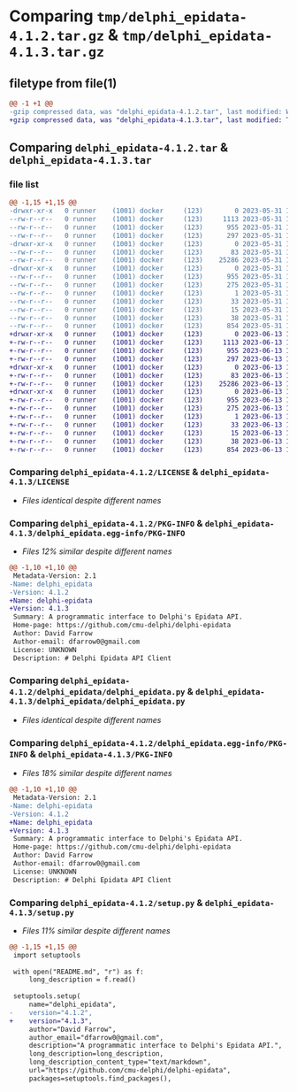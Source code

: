 # Comparing `tmp/delphi_epidata-4.1.2.tar.gz` & `tmp/delphi_epidata-4.1.3.tar.gz`

## filetype from file(1)

```diff
@@ -1 +1 @@
-gzip compressed data, was "delphi_epidata-4.1.2.tar", last modified: Wed May 31 18:47:01 2023, max compression
+gzip compressed data, was "delphi_epidata-4.1.3.tar", last modified: Tue Jun 13 14:54:48 2023, max compression
```

## Comparing `delphi_epidata-4.1.2.tar` & `delphi_epidata-4.1.3.tar`

### file list

```diff
@@ -1,15 +1,15 @@
-drwxr-xr-x   0 runner    (1001) docker     (123)        0 2023-05-31 18:47:01.535154 delphi_epidata-4.1.2/
--rw-r--r--   0 runner    (1001) docker     (123)     1113 2023-05-31 18:46:48.000000 delphi_epidata-4.1.2/LICENSE
--rw-r--r--   0 runner    (1001) docker     (123)      955 2023-05-31 18:47:01.535154 delphi_epidata-4.1.2/PKG-INFO
--rw-r--r--   0 runner    (1001) docker     (123)      297 2023-05-31 18:46:48.000000 delphi_epidata-4.1.2/README.md
-drwxr-xr-x   0 runner    (1001) docker     (123)        0 2023-05-31 18:47:01.531154 delphi_epidata-4.1.2/delphi_epidata/
--rw-r--r--   0 runner    (1001) docker     (123)       83 2023-05-31 18:46:48.000000 delphi_epidata-4.1.2/delphi_epidata/__init__.py
--rw-r--r--   0 runner    (1001) docker     (123)    25286 2023-05-31 18:47:00.000000 delphi_epidata-4.1.2/delphi_epidata/delphi_epidata.py
-drwxr-xr-x   0 runner    (1001) docker     (123)        0 2023-05-31 18:47:01.531154 delphi_epidata-4.1.2/delphi_epidata.egg-info/
--rw-r--r--   0 runner    (1001) docker     (123)      955 2023-05-31 18:47:01.000000 delphi_epidata-4.1.2/delphi_epidata.egg-info/PKG-INFO
--rw-r--r--   0 runner    (1001) docker     (123)      275 2023-05-31 18:47:01.000000 delphi_epidata-4.1.2/delphi_epidata.egg-info/SOURCES.txt
--rw-r--r--   0 runner    (1001) docker     (123)        1 2023-05-31 18:47:01.000000 delphi_epidata-4.1.2/delphi_epidata.egg-info/dependency_links.txt
--rw-r--r--   0 runner    (1001) docker     (123)       33 2023-05-31 18:47:01.000000 delphi_epidata-4.1.2/delphi_epidata.egg-info/requires.txt
--rw-r--r--   0 runner    (1001) docker     (123)       15 2023-05-31 18:47:01.000000 delphi_epidata-4.1.2/delphi_epidata.egg-info/top_level.txt
--rw-r--r--   0 runner    (1001) docker     (123)       38 2023-05-31 18:47:01.535154 delphi_epidata-4.1.2/setup.cfg
--rw-r--r--   0 runner    (1001) docker     (123)      854 2023-05-31 18:46:48.000000 delphi_epidata-4.1.2/setup.py
+drwxr-xr-x   0 runner    (1001) docker     (123)        0 2023-06-13 14:54:48.315045 delphi_epidata-4.1.3/
+-rw-r--r--   0 runner    (1001) docker     (123)     1113 2023-06-13 14:54:36.000000 delphi_epidata-4.1.3/LICENSE
+-rw-r--r--   0 runner    (1001) docker     (123)      955 2023-06-13 14:54:48.315045 delphi_epidata-4.1.3/PKG-INFO
+-rw-r--r--   0 runner    (1001) docker     (123)      297 2023-06-13 14:54:36.000000 delphi_epidata-4.1.3/README.md
+drwxr-xr-x   0 runner    (1001) docker     (123)        0 2023-06-13 14:54:48.315045 delphi_epidata-4.1.3/delphi_epidata/
+-rw-r--r--   0 runner    (1001) docker     (123)       83 2023-06-13 14:54:36.000000 delphi_epidata-4.1.3/delphi_epidata/__init__.py
+-rw-r--r--   0 runner    (1001) docker     (123)    25286 2023-06-13 14:54:47.000000 delphi_epidata-4.1.3/delphi_epidata/delphi_epidata.py
+drwxr-xr-x   0 runner    (1001) docker     (123)        0 2023-06-13 14:54:48.315045 delphi_epidata-4.1.3/delphi_epidata.egg-info/
+-rw-r--r--   0 runner    (1001) docker     (123)      955 2023-06-13 14:54:48.000000 delphi_epidata-4.1.3/delphi_epidata.egg-info/PKG-INFO
+-rw-r--r--   0 runner    (1001) docker     (123)      275 2023-06-13 14:54:48.000000 delphi_epidata-4.1.3/delphi_epidata.egg-info/SOURCES.txt
+-rw-r--r--   0 runner    (1001) docker     (123)        1 2023-06-13 14:54:48.000000 delphi_epidata-4.1.3/delphi_epidata.egg-info/dependency_links.txt
+-rw-r--r--   0 runner    (1001) docker     (123)       33 2023-06-13 14:54:48.000000 delphi_epidata-4.1.3/delphi_epidata.egg-info/requires.txt
+-rw-r--r--   0 runner    (1001) docker     (123)       15 2023-06-13 14:54:48.000000 delphi_epidata-4.1.3/delphi_epidata.egg-info/top_level.txt
+-rw-r--r--   0 runner    (1001) docker     (123)       38 2023-06-13 14:54:48.315045 delphi_epidata-4.1.3/setup.cfg
+-rw-r--r--   0 runner    (1001) docker     (123)      854 2023-06-13 14:54:36.000000 delphi_epidata-4.1.3/setup.py
```

### Comparing `delphi_epidata-4.1.2/LICENSE` & `delphi_epidata-4.1.3/LICENSE`

 * *Files identical despite different names*

### Comparing `delphi_epidata-4.1.2/PKG-INFO` & `delphi_epidata-4.1.3/delphi_epidata.egg-info/PKG-INFO`

 * *Files 12% similar despite different names*

```diff
@@ -1,10 +1,10 @@
 Metadata-Version: 2.1
-Name: delphi_epidata
-Version: 4.1.2
+Name: delphi-epidata
+Version: 4.1.3
 Summary: A programmatic interface to Delphi's Epidata API.
 Home-page: https://github.com/cmu-delphi/delphi-epidata
 Author: David Farrow
 Author-email: dfarrow0@gmail.com
 License: UNKNOWN
 Description: # Delphi Epidata API Client
```

### Comparing `delphi_epidata-4.1.2/delphi_epidata/delphi_epidata.py` & `delphi_epidata-4.1.3/delphi_epidata/delphi_epidata.py`

 * *Files identical despite different names*

### Comparing `delphi_epidata-4.1.2/delphi_epidata.egg-info/PKG-INFO` & `delphi_epidata-4.1.3/PKG-INFO`

 * *Files 18% similar despite different names*

```diff
@@ -1,10 +1,10 @@
 Metadata-Version: 2.1
-Name: delphi-epidata
-Version: 4.1.2
+Name: delphi_epidata
+Version: 4.1.3
 Summary: A programmatic interface to Delphi's Epidata API.
 Home-page: https://github.com/cmu-delphi/delphi-epidata
 Author: David Farrow
 Author-email: dfarrow0@gmail.com
 License: UNKNOWN
 Description: # Delphi Epidata API Client
```

### Comparing `delphi_epidata-4.1.2/setup.py` & `delphi_epidata-4.1.3/setup.py`

 * *Files 11% similar despite different names*

```diff
@@ -1,15 +1,15 @@
 import setuptools
 
 with open("README.md", "r") as f:
     long_description = f.read()
 
 setuptools.setup(
     name="delphi_epidata",
-    version="4.1.2",
+    version="4.1.3",
     author="David Farrow",
     author_email="dfarrow0@gmail.com",
     description="A programmatic interface to Delphi's Epidata API.",
     long_description=long_description,
     long_description_content_type="text/markdown",
     url="https://github.com/cmu-delphi/delphi-epidata",
     packages=setuptools.find_packages(),
```

